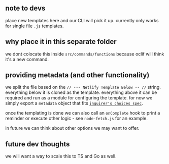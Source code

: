 ## note to devs

place new templates here and our CLI will pick it up. currently only works for single file `.js` templates.

## why place it in this separate folder

we dont colocate this inside `src/commands/functions` because oclif will think it's a new command.

## providing metadata (and other functionality)

we split the file based on the `// --- Netlify Template Below -- //` string. everything below it is cloned as the template. everything above it can be required and run as a module for configuring the template. for now we simply export a `metadata` object that fits [`inquirer's choices spec`](https://www.npmjs.com/package/inquirer#question). 

once the templating is done we can also call an `onComplete` hook to print a reminder or execute other logic - see `node-fetch.js` for an example.

in future we can think about other options we may want to offer.

## future dev thoughts

we will want a way to scale this to TS and Go as well.
